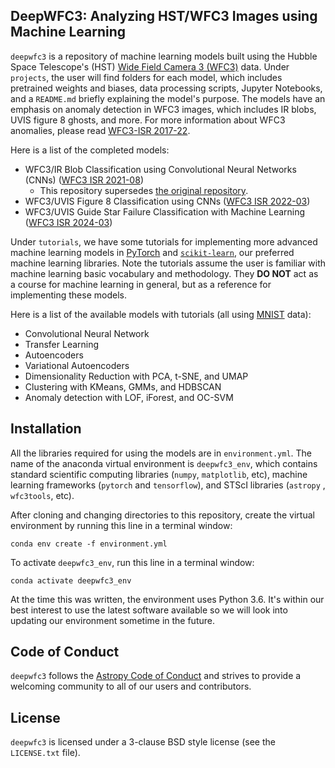 DeepWFC3: Analyzing HST/WFC3 Images using Machine Learning
--------

`deepwfc3` is a repository of machine learning models built using the Hubble 
Space Telescope's (HST) 
[Wide Field Camera 3 (WFC3)](https://www.stsci.edu/hst/instrumentation/wfc3) 
data. Under `projects`, the user will find folders for each model, which 
includes pretrained weights and biases, data processing scripts, Jupyter 
Notebooks, and a `README.md` briefly explaining the model's purpose. The models 
have an emphasis on anomaly detection in WFC3 images, which includes IR blobs, 
UVIS figure 8 ghosts, and more. For more information about WFC3 anomalies, 
please read 
[WFC3-ISR 2017-22](https://www.stsci.edu/files/live/sites/www/files/home/hst/instrumentation/wfc3/documentation/instrument-science-reports-isrs/_documents/2017/WFC3-2017-22.pdf).

Here is a list of the completed models:
- WFC3/IR Blob Classification using Convolutional Neural Networks (CNNs) ([WFC3 ISR 2021-08](https://www.stsci.edu/files/live/sites/www/files/home/hst/instrumentation/wfc3/documentation/instrument-science-reports-isrs/_documents/2021/WFC3-2021-08.pdf))
    - This repository supersedes [the original repository](https://github.com/spacetelescope/wfc3_ir_blob_class).
- WFC3/UVIS Figure 8 Classification using CNNs ([WFC3 ISR 2022-03](https://www.stsci.edu/files/live/sites/www/files/home/hst/instrumentation/wfc3/documentation/instrument-science-reports-isrs/_documents/2022/WFC3-ISR-2022-03.pdf))
- WFC3/UVIS Guide Star Failure Classification with Machine Learning ([WFC3 ISR 2024-03](https://www.stsci.edu/files/live/sites/www/files/home/hst/instrumentation/wfc3/documentation/instrument-science-reports-isrs/_documents/2024/WFC3-ISR-2024-03.pdf))

Under `tutorials`, we have some tutorials for implementing more advanced machine 
learning models in [PyTorch](https://pytorch.org/) and 
[`scikit-learn`](https://scikit-learn.org/stable/), our preferred machine 
learning libraries. Note the tutorials assume the user is familiar with machine 
learning basic vocabulary and methodology. They **DO NOT** act as a course for 
machine learning in general, but as a reference for implementing these models.

Here is a list of the available models with tutorials (all using 
[MNIST](https://en.wikipedia.org/wiki/MNIST_database) data):
- Convolutional Neural Network
- Transfer Learning
- Autoencoders
- Variational Autoencoders
- Dimensionality Reduction with PCA, t-SNE, and UMAP
- Clustering with KMeans, GMMs, and HDBSCAN
- Anomaly detection with LOF, iForest, and OC-SVM

Installation
------------

All the libraries required for using the models are in `environment.yml`. The 
name of the anaconda virtual environment is `deepwfc3_env`, which contains 
standard scientific computing libraries (`numpy`, `matplotlib`, etc), machine 
learning frameworks (`pytorch` and `tensorflow`), and STScI libraries (`astropy`
, `wfc3tools`, etc).

After cloning and changing directories to this repository, create the virtual 
environment by running this line in a terminal window:

```
conda env create -f environment.yml
```

To activate ``deepwfc3_env``, run this line in a terminal window:

```
conda activate deepwfc3_env
```

At the time this was written, the environment uses Python 3.6. It's within our 
best interest to use the latest software available so we will look into updating 
our environment sometime in the future.

Code of Conduct
------------

`deepwfc3` follows the 
[Astropy Code of Conduct](http://www.astropy.org/about.html#codeofconduct) and 
strives to provide a welcoming community to all of our users and contributors.

License
-------

`deepwfc3` is licensed under a 3-clause BSD style license (see the 
``LICENSE.txt`` file).
